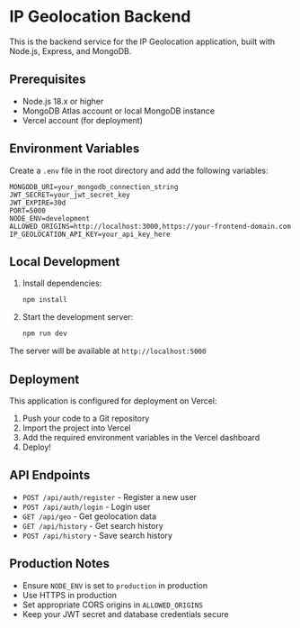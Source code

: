 # IP Geolocation Backend

This is the backend service for the IP Geolocation application, built with Node.js, Express, and MongoDB.

## Prerequisites

- Node.js 18.x or higher
- MongoDB Atlas account or local MongoDB instance
- Vercel account (for deployment)

## Environment Variables

Create a `.env` file in the root directory and add the following variables:

```env
MONGODB_URI=your_mongodb_connection_string
JWT_SECRET=your_jwt_secret_key
JWT_EXPIRE=30d
PORT=5000
NODE_ENV=development
ALLOWED_ORIGINS=http://localhost:3000,https://your-frontend-domain.com
IP_GEOLOCATION_API_KEY=your_api_key_here
```

## Local Development

1. Install dependencies:
   ```bash
   npm install
   ```

2. Start the development server:
   ```bash
   npm run dev
   ```

The server will be available at `http://localhost:5000`

## Deployment

This application is configured for deployment on Vercel:

1. Push your code to a Git repository
2. Import the project into Vercel
3. Add the required environment variables in the Vercel dashboard
4. Deploy!

## API Endpoints

- `POST /api/auth/register` - Register a new user
- `POST /api/auth/login` - Login user
- `GET /api/geo` - Get geolocation data
- `GET /api/history` - Get search history
- `POST /api/history` - Save search history

## Production Notes

- Ensure `NODE_ENV` is set to `production` in production
- Use HTTPS in production
- Set appropriate CORS origins in `ALLOWED_ORIGINS`
- Keep your JWT secret and database credentials secure
